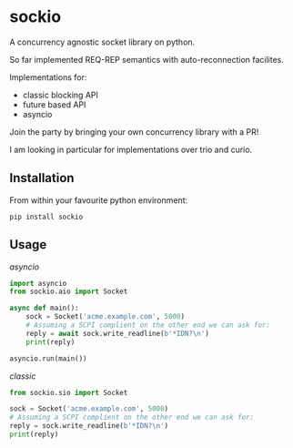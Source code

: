 # sockio

A concurrency agnostic socket library on python.

So far implemented REQ-REP semantics with auto-reconnection facilites.

Implementations for:

* classic blocking API
* future based API
* asyncio

Join the party by bringing your own concurrency library with a PR!

I am looking in particular for implementations over trio and curio.

## Installation

From within your favourite python environment:

```console
pip install sockio
```


## Usage

*asyncio*

```python
import asyncio
from sockio.aio import Socket

async def main():
    sock = Socket('acme.example.com', 5000)
    # Assuming a SCPI complient on the other end we can ask for:
    reply = await sock.write_readline(b'*IDN?\n')
    print(reply)

asyncio.run(main())
```

*classic*

```python
from sockio.sio import Socket

sock = Socket('acme.example.com', 5000)
# Assuming a SCPI complient on the other end we can ask for:
reply = sock.write_readline(b'*IDN?\n')
print(reply)
```
